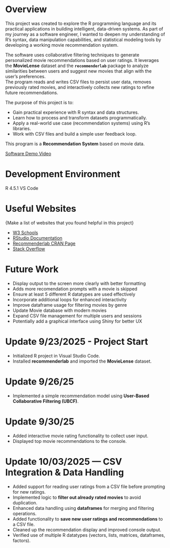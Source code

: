 # Overview

This project was created to explore the R programming language and its practical applications in building intelligent, data-driven systems. As part of my journey as a software engineer, I wanted to deepen my understanding of R’s syntax, data manipulation capabilities, and statistical modeling tools by developing a working movie recommendation system.

The software uses collaborative filtering techniques to generate personalized movie recommendations based on user ratings. It leverages the **MovieLense** dataset and the **`recommenderlab`** package to analyze similarities between users and suggest new movies that align with the user’s preferences.  
The program reads and writes CSV files to persist user data, removes previously rated movies, and interactively collects new ratings to refine future recommendations.

The purpose of this project is to:
- Gain practical experience with R syntax and data structures.
- Learn how to process and transform datasets programmatically.
- Apply a real-world use case (recommendation systems) using R’s libraries.
- Work with CSV files and build a simple user feedback loop.

This program is a **Recommendation System** based on movie data.

[Software Demo Video](http://youtube.link.goes.here)

# Development Environment

R 4.5.1
VS Code

# Useful Websites

{Make a list of websites that you found helpful in this project}

- [W3 Schools](https://www.w3schools.com/r/r_get_started.asp)  
- [RStudio Documentation](https://www.rdocumentation.org/)  
- [Recommenderlab CRAN Page](https://cran.r-project.org/web/packages/recommenderlab/index.html)  
- [Stack Overflow](https://stackoverflow.com/questions/tagged/r)  

# Future Work

- Display output to the screen more clearly with better formatting
- Adds more recomendation prompts with a movie is skipped 
- Ensure at least 5 different R datatypes are used effectively  
- Incorporate additional loops for enhanced interactivity  
- Improve dataframe usage for filtering movies by genre 
- Update Movie database with modern movies 
- Expand CSV file management for multiple users and sessions  
- Potentially add a graphical interface using Shiny for better UX 

# Update 9/23/2025 - Project Start

- Initialized R project in Visual Studio Code.  
- Installed **recommenderlab** and imported the **MovieLense** dataset.

# Update 9/26/25

- Implemented a simple recommendation model using **User-Based Collaborative Filtering (UBCF)**.

# Update 9/30/25

- Added interactive movie rating functionality to collect user input.  
- Displayed top movie recommendations to the console.

# Update 10/03/2025 — CSV Integration & Data Handling

- Added support for reading user ratings from a CSV file before prompting for new ratings.  
- Implemented logic to **filter out already rated movies** to avoid duplication.  
- Enhanced data handling using **dataframes** for merging and filtering operations.  
- Added functionality to **save new user ratings and recommendations** to a CSV file.  
- Cleaned up the recommendation display and improved console output.  
- Verified use of multiple R datatypes (vectors, lists, matrices, dataframes, factors).  


